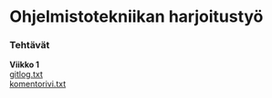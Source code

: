 # Ohjelmistotekniikan harjoitustyö

### Tehtävät

**Viikko 1**  
[gitlog.txt](https://github.com/aarnioem/ot_harjoitustyo/blob/master/laskarit/viikko1/gitlog.txt)  
[komentorivi.txt](https://github.com/aarnioem/ot_harjoitustyo/blob/master/laskarit/viikko1/komentorivi.txt)
